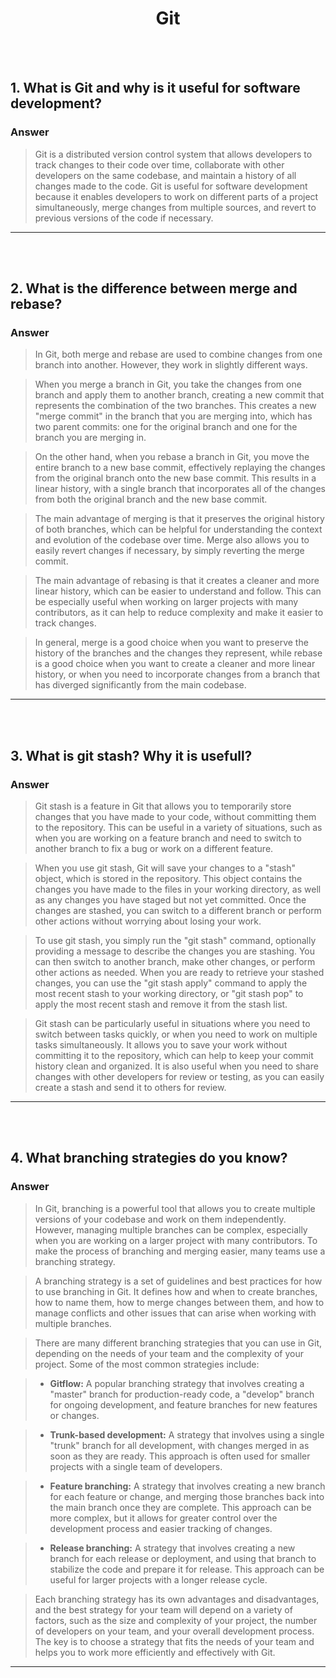 <h1 align="center"> Git</h1>

<br/><br/>

## 1. What is Git and why is it useful for software development?
### Answer
> Git is a distributed version control system that allows developers to track changes to their code over time, collaborate with other developers on the same codebase, and maintain a history of all changes made to the code. Git is useful for software development because it enables developers to work on different parts of a project simultaneously, merge changes from multiple sources, and revert to previous versions of the code if necessary.

---
<br/><br/>

## 2. What is the difference between merge and rebase?
### Answer
> In Git, both merge and rebase are used to combine changes from one branch into another. However, they work in slightly different ways.

> When you merge a branch in Git, you take the changes from one branch and apply them to another branch, creating a new commit that represents the combination of the two branches. This creates a new "merge commit" in the branch that you are merging into, which has two parent commits: one for the original branch and one for the branch you are merging in.

> On the other hand, when you rebase a branch in Git, you move the entire branch to a new base commit, effectively replaying the changes from the original branch onto the new base commit. This results in a linear history, with a single branch that incorporates all of the changes from both the original branch and the new base commit.

> The main advantage of merging is that it preserves the original history of both branches, which can be helpful for understanding the context and evolution of the codebase over time. Merge also allows you to easily revert changes if necessary, by simply reverting the merge commit.

> The main advantage of rebasing is that it creates a cleaner and more linear history, which can be easier to understand and follow. This can be especially useful when working on larger projects with many contributors, as it can help to reduce complexity and make it easier to track changes.

> In general, merge is a good choice when you want to preserve the history of the branches and the changes they represent, while rebase is a good choice when you want to create a cleaner and more linear history, or when you need to incorporate changes from a branch that has diverged significantly from the main codebase.

---
<br/><br/>

## 3. What is git stash? Why it is usefull?
### Answer
> Git stash is a feature in Git that allows you to temporarily store changes that you have made to your code, without committing them to the repository. This can be useful in a variety of situations, such as when you are working on a feature branch and need to switch to another branch to fix a bug or work on a different feature.

> When you use git stash, Git will save your changes to a "stash" object, which is stored in the repository. This object contains the changes you have made to the files in your working directory, as well as any changes you have staged but not yet committed. Once the changes are stashed, you can switch to a different branch or perform other actions without worrying about losing your work.

> To use git stash, you simply run the "git stash" command, optionally providing a message to describe the changes you are stashing. You can then switch to another branch, make other changes, or perform other actions as needed. When you are ready to retrieve your stashed changes, you can use the "git stash apply" command to apply the most recent stash to your working directory, or "git stash pop" to apply the most recent stash and remove it from the stash list.

> Git stash can be particularly useful in situations where you need to switch between tasks quickly, or when you need to work on multiple tasks simultaneously. It allows you to save your work without committing it to the repository, which can help to keep your commit history clean and organized. It is also useful when you need to share changes with other developers for review or testing, as you can easily create a stash and send it to others for review.

---
<br/><br/>

## 4. What branching strategies do you know?
### Answer
> In Git, branching is a powerful tool that allows you to create multiple versions of your codebase and work on them independently. However, managing multiple branches can be complex, especially when you are working on a larger project with many contributors. To make the process of branching and merging easier, many teams use a branching strategy.

> A branching strategy is a set of guidelines and best practices for how to use branching in Git. It defines how and when to create branches, how to name them, how to merge changes between them, and how to manage conflicts and other issues that can arise when working with multiple branches.

> There are many different branching strategies that you can use in Git, depending on the needs of your team and the complexity of your project. Some of the most common strategies include:

> * **Gitflow:** A popular branching strategy that involves creating a "master" branch for production-ready code, a "develop" branch for ongoing development, and feature branches for new features or changes.

> * **Trunk-based development:** A strategy that involves using a single "trunk" branch for all development, with changes merged in as soon as they are ready. This approach is often used for smaller projects with a single team of developers.

> * **Feature branching:** A strategy that involves creating a new branch for each feature or change, and merging those branches back into the main branch once they are complete. This approach can be more complex, but it allows for greater control over the development process and easier tracking of changes.

> * **Release branching:** A strategy that involves creating a new branch for each release or deployment, and using that branch to stabilize the code and prepare it for release. This approach can be useful for larger projects with a longer release cycle.

> Each branching strategy has its own advantages and disadvantages, and the best strategy for your team will depend on a variety of factors, such as the size and complexity of your project, the number of developers on your team, and your overall development process. The key is to choose a strategy that fits the needs of your team and helps you to work more efficiently and effectively with Git.

---
<br/><br/>
